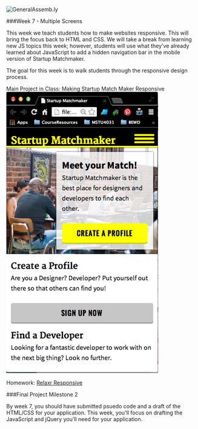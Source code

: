 ![GeneralAssemb.ly](https://github.com/generalassembly/ga-ruby-on-rails-for-devs/raw/master/images/ga.png "GeneralAssemb.ly")

###Week 7 - Multiple Screens

This week we teach students how to make websites responsive. This will bring the focus back to HTML and CSS. We will take a break from learning new JS topics this week; however, students will use what they've already learned about JavaScript to add a hidden navigation bar in the mobile version of Startup Matchmaker.

The goal for this week is to walk students through the responsive design process. 


Main Project in Class: Making Startup Match Maker Responsive 
![](14_lab_responsive/solution/mb_starter_up_match_maker.png)

Homework: [Relaxr Responsive](Assignment/README.md)

###Final Project Milestone 2

By week 7, you should have submitted psuedo code and a draft of the HTML/CSS for your application.  This week, you'll focus on drafting the JavaScript and jQuery you'll need for your application. 
